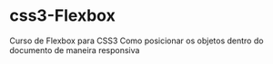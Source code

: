 # css3-Flexbox

Curso de Flexbox para CSS3
Como posicionar os objetos dentro do documento de maneira responsiva
